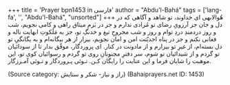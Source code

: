 +++
title = 'Prayer bpn1453 in فارسی'
author = "Abdu'l-Bahá"
tags = ['lang-fa', '', "Abdu'l-Bahá", "unsorted"]
+++
هُوالابهی
ای خداوند، تو شاهد و آگاهی که در دل و جان جز آرزویِ رضای تو مُرادی ندارم و جز در بَزمِ ميثاق راهی و کامی نجويم، شب و روز دردمندِ دردِ تو‌ام و روز و شب مجروحِ تيغ و خدنگِ تو، جز به مَلَکوتِ ابهايت ناله و فغانی نکنم و جز در پناه احديّتت امن و امان نجويم، بيزار از هر بيگانه‌ام و به يگانگیِ تو دل بسته‌ام، از غيرِ تو بيزارم و از مادونت در کنار. ای پروردگار، موفّق بدار تا از سودائيان تو گردم و از شيدائيان تو شوم، سر دفترِ مجنونانِ روی تو گردم و رسوائيان کوی تو، اين موهبت را شايان فرما و اين عنايت را رايگان کـن. تـوئی پـروردگار و تـوئی آمـرزگار.

(Source category: راز و نياز- شكر و ستايش)
(Bahaiprayers.net ID: 1453)
